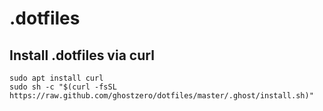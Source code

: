 # .dotfiles

## Install .dotfiles via curl


```
sudo apt install curl
sudo sh -c "$(curl -fsSL https://raw.github.com/ghostzero/dotfiles/master/.ghost/install.sh)"
```
